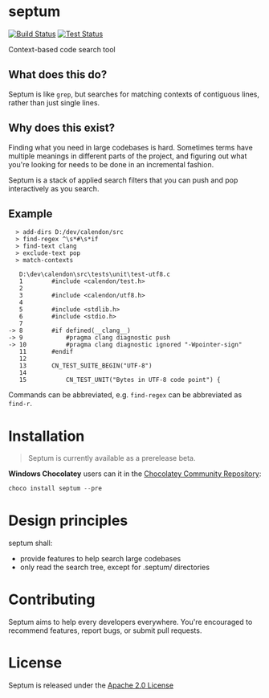 # septum

[![Build Status](https://github.com/pyjarrett/septum/actions/workflows/ada.yml/badge.svg)](https://github.com/pyjarrett/septum/actions)
[![Test Status](https://github.com/pyjarrett/septum/actions/workflows/unit-tests.yml/badge.svg)](https://github.com/pyjarrett/septum/actions)

Context-based code search tool

## What does this do?

Septum is like `grep`, but searches for matching contexts of contiguous lines,
rather than just single lines.

## Why does this exist?

Finding what you need in large codebases is hard.  Sometimes terms have multiple
meanings in different parts of the project, and figuring out what you're looking
for needs to be done in an incremental fashion.

Septum is a stack of applied search filters that you can push and pop interactively
as you search.

## Example

      > add-dirs D:/dev/calendon/src
      > find-regex ^\s*#\s*if
      > find-text clang
      > exclude-text pop
      > match-contexts

       D:\dev\calendon\src\tests\unit\test-utf8.c
       1        #include <calendon/test.h>
       2
       3        #include <calendon/utf8.h>
       4
       5        #include <stdlib.h>
       6        #include <stdio.h>
       7
    -> 8        #if defined(__clang__)
    -> 9            #pragma clang diagnostic push
    -> 10           #pragma clang diagnostic ignored "-Wpointer-sign"
       11       #endif
       12
       13       CN_TEST_SUITE_BEGIN("UTF-8")
       14
       15           CN_TEST_UNIT("Bytes in UTF-8 code point") {

Commands can be abbreviated, e.g. `find-regex` can be abbreviated as `find-r`.

# Installation

> Septum is currently available as a prerelease beta.

**Windows Chocolatey** users can it in the [Chocolatey Community Repository](https://community.chocolatey.org/packages/septum/):

```powershell
choco install septum --pre
```

# Design principles

septum shall:

- provide features to help search large codebases
- only read the search tree, except for .septum/ directories

# Contributing

Septum aims to help every developers everywhere.  You're encouraged to recommend
features, report bugs, or submit pull requests.

# License

Septum is released under the [Apache 2.0 License](http://www.apache.org/licenses/LICENSE-2.0)
